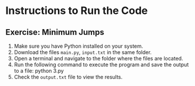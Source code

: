 # Instructions to Run the Code

## Exercise: Minimum Jumps

1. Make sure you have Python installed on your system.
2. Download the files `main.py`, `input.txt` in the same folder.
3. Open a terminal and navigate to the folder where the files are located.
4. Run the following command to execute the program and save the output to a file:
python 3.py
5. Check the `output.txt` file to view the results.
